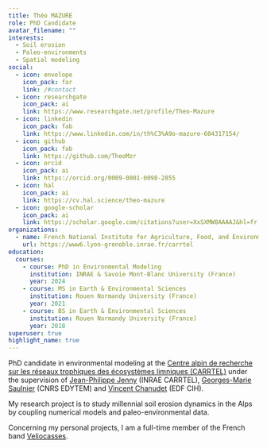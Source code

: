 ```yaml
---
title: Théo MAZURE
role: PhD Candidate
avatar_filename: ""
interests:
  - Soil erosion
  - Paleo-environments
  - Spatial modeling
social:
  - icon: envelope
    icon_pack: far
    link: /#contact
  - icon: researchgate
    icon_pack: ai
    link: https://www.researchgate.net/profile/Theo-Mazure
  - icon: linkedin
    icon_pack: fab
    link: https://www.linkedin.com/in/th%C3%A9o-mazure-604317154/
  - icon: github
    icon_pack: fab
    link: https://github.com/TheoMzr
  - icon: orcid
    icon_pack: ai
    link: https://orcid.org/0009-0001-0098-2855
  - icon: hal
    icon_pack: ai
    link: https://cv.hal.science/theo-mazure
  - icon: google-scholar
    icon_pack: ai
    link: https://scholar.google.com/citations?user=XxSXMW8AAAAJ&hl=fr
organizations:
  - name: French National Institute for Agriculture, Food, and Environment (INRAE)
    url: https://www6.lyon-grenoble.inrae.fr/carrtel
education:
  courses:
    - course: PhD in Environmental Modeling
      institution: INRAE & Savoie Mont-Blanc University (France)
      year: 2024
    - course: MS in Earth & Environmental Sciences
      institution: Rouen Normandy University (France)
      year: 2021
    - course: BS in Earth & Environmental Sciences
      institution: Rouen Normandy University (France)
      year: 2018
superuser: true
highlight_name: true
---
```

PhD candidate in environmental modeling at the [Centre alpin de recherche sur les réseaux trophiques des écosystèmes limniques (CARRTEL)](https://www6.lyon-grenoble.inrae.fr/carrtel) under the supervision of [Jean-Philippe Jenny](https://www6.lyon-grenoble.inrae.fr/carrtel/Personnel-CVs/Jenny-Jean-Philippe) (INRAE CARRTEL), [Georges-Marie Saulnier](https://www.researchgate.net/profile/Georges-Marie-Saulnier) (CNRS EDYTEM) and [Vincent Chanudet](https://www.researchgate.net/profile/Vincent-Chanudet) (EDF CIH).

My research project is to study millennial soil erosion dynamics in the Alps by coupling numerical models and paleo-environmental data.

Concerning my personal projects, I am a full-time member of the French band [Veliocasses](https://veliocasses.bandcamp.com/album/seluanos-bona-ep).
